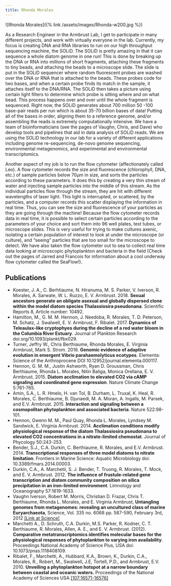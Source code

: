 ```yaml
---
title: Rhonda Morales
---
```

![Rhonda Morales]({% link /assets/images/Rhonda-w200.jpg %})

As a Research Engineer in the Armbrust Lab, I get to participate in many different projects, and work with virtually everyone in the lab. Currently, my focus is creating DNA and RNA libraries to run on our high throughput sequencing machine, the SOLiD. The SOLiD is pretty amazing in that it can sequence a whole diatom genome in one run! This is done by breaking up the DNA or RNA into millions of short fragments, attaching these fragments to tiny beads, and attaching the beads to a microscope slide. The slide is put in the SOLiD sequencer where random fluorescent probes are washed over the DNA or RNA that is attached to the beads. These probes code for two bases, and when a certain probe finds its match in the sample, it attaches itself to the DNA/RNA. The SOLiD then takes a picture using certain light filters to determine which probe is sitting where and on what bead. This process happens over and over until the whole fragment is sequenced. Right now, the SOLiD generates about 700 million 50 -100 base-pair reads per run which is about 35-70 billion bases of data! Putting all of the bases in order, aligning them to a reference genome, and/or assembling the reads is extremely computationally intensive. We have a team of bioinformaticians (see the pages of Vaughn, Chris, and Dave) who develop tools and pipelines that aid in data analysis of SOLiD reads. We are using the SOLiD technology in our lab for a variety of different applications including genome re-sequencing, de-novo genome sequencing, environmental metagenomics, and experimental and environmental transcriptomics.

Another aspect of my job is to run the flow cytometer (affectionately called Leo). A flow cytometer records the size and fluorescence (chlorophyll, DNA, etc.) of sample particles below 70µm in size, and sorts the particles according to these parameters. It does this by creating a very thin stream of water and injecting sample particles into the middle of this stream. As the individual particles flow through the stream, they are hit with different wavelengths of laser light. This light is interrupted, or scattered, by the particles, and a computer records this scatter displaying the information in real time. Thus, you can see the size and fluorescence of your particles as they are going through the machine! Because the flow cytometer records data in real time, it is possible to select certain particles according to the parameters of your choice and sort them into 96 well plates, test tubes, or microscope slides. This is very useful for trying to make cultures axenic, isolating a certain population of interest to look at under the microscope (or culture), and “seeing” particles that are too small for the microscope to detect. We have also taken the flow cytometer out to sea to collect real time data looking at microscopic phytoplankton and bacteria in the field (Check out the pages of Jarred and Francois for information about a cool underway flow cytometer called the SeaFlow!).

## Publications
* Koester, J. A., C. Berhtiaume, N. Hiranuma, M. S. Parker, V. Iverson, R. Morales, A. Sarwate, W. L. Ruzzo, E. V. Armbrust. 2018. **Sexual ancestors generate an obligate asexual and globally dispersed clone within the model diatom species Thalassiosira pseudonana**. Scientific Reports 8, Article number: 10492.
* Hamilton, M., G. M. M. Hennon, J. Needoba, R. Morales, T. D. Peterson, M. Schatz, J. Swalwell, E. V. Armbrust, F. Ribalet. 2017. **Dynamics of Teleaulax-like cryptophyes during the decline of a red water bloom in the Columbia River Estuary**. Journal of Plankton Research doi.org/10.1093/plankt/fbx029.
* Turner, Jeffry W., Chris Berthiaume, Rhonda Morales, E. Virginia Armbrust, Mark S. Strom. 2016. **Genomic evidence of adaptive evolution in emergent Vibrio parahaemolyticus ecotypes**. Elementa: Science of the Anthroprocene DOI 10.12952/journal.elementa.000117.
* Hennon, G. M. M., Justin Ashworth, Ryan D. Groussman, Chris Berthiaume, Rhonda L. Morales, Nitin Baliga, Monica Orellana, E. V. Armbrust. 2015. **Diatom acclimation to elevated CO2 via cAMP signaling and coordinated gene expression**. Nature Climate Change 5:761-765.
* Amin, S.A., L. R. Hmelo, H. van Tol, B. Durham, L. Truxal, K. Heal, R. Morales, C. Berthiaume, B. Djunaedi, M. A. Moran, A. Ingalls, M. Parsek, and E.V. Armbrust. 2015. **Interaction and signaling between a cosmopolitan phytoplankton and associated bacteria**. Nature 522:98-101.
* Hennon, Gwenn M. M., Paul Quay, Rhonda L. Morales, Lyndsey M. Sandwick, E. Virginia Armbrust. 2014. **Acclimation conditions modify physiological response of the diatom Thalassiosira pseudonana to elevated CO2 concentrations in a nitrate-limited chemostat**. Journal of Phycology 50:243-253.
* Bender, S.J., C.A. Durkin, C. Berthiaume, R. Morales, and E.V. Armbrust. 2014. **Transcriptional responses of three model diatoms to nitrate limitation**. Frontiers in Marine Science: Aquatic Microbiology doi: 10.3389/fmars.2014.00003.
* Durkin, C.A., A. Marchetii, S. J. Bender, T. Truong, R. Morales, T. Mock, and E. V. Armbrust. 2012. **The influence of frustule-related gene transcription and diatom community composition on silica precipitation in an iron-limited environment**. Limnology and Oceanography 57:1619-1633.
* Vaughn Iverson, Robert M. Morris, Christian D. Frazar, Chris T. Berthiaume, Rhonda L. Morales, and E. Virginia Armbrust, **Untangling genomes from metagenomes: revealing an uncultured class of marine Euryarchaeota**, Science, Vol. 335 no. 6068 pp. 587-590, February 3rd, 2012 [[Link at Science]](http://www.sciencemag.org/content/335/6068/587.abstract)
* Marchetti A., D. Schruth, C.A. Durkin, M.S. Parker, R. Kodner, C. T. Berthiaume, R. Morales, Allen, A. E., and E. V. Armbrust. (2012). **Comparative metatranscriptomics identifies molecular bases for the physiological responses of phytoplankton to varying iron availability**. Proceedings National Academy of Science Plus, USA doi: 10.1073/pnas.1118408109.
* Ribalet, F., Marchetti, A., Hubbard, K.A., Brown, K., Durkin, C.A., Morales, R., Robert, M., Swalwell, J.E, Tortell, P.D., and Armbrust, E.V. 2010. **Unveiling a phytoplankton hotspot at a narrow boundary between coastal and oceanic waters.**  Proceedings of the National Academy of Sciences USA [[107:16571-16576]](http://www.pnas.org/content/107/38/16571.abstract)
